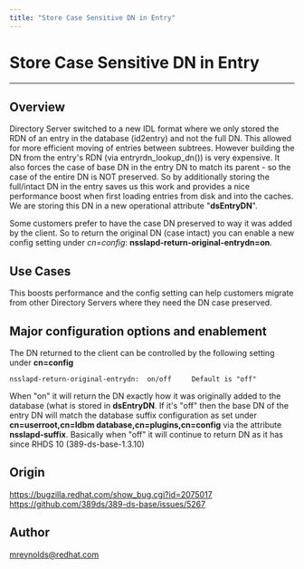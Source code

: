 ```yaml
---
title: "Store Case Sensitive DN in Entry"
---
```


# Store Case Sensitive DN in Entry
----------------

Overview
--------

Directory Server switched to a new IDL format where we only stored the RDN of an entry in the database (id2entry) and not the full DN.  This allowed for more efficient moving of entries between subtrees.  However building the DN from the entry's RDN (via entryrdn_lookup_dn()) is very expensive.  It also forces the case of base DN in the entry DN to match its parent - so the case of the entire DN is NOT preserved.  So by additionally storing the full/intact DN in the entry saves us this work and provides a nice performance boost when first loading entries from disk and into the caches.  We are storing this DN in a new operational attribute "**dsEntryDN**".  

Some customers prefer to have the case DN preserved to way it was added by the client.  So to return the original DN (case intact) you can enable a new config setting under *cn=config*: **nsslapd-return-original-entrydn=on**.

Use Cases
---------

This boosts performance and the config setting can help customers migrate from other Directory Servers where they need the DN case preserved.


Major configuration options and enablement
------------------------------------------

The DN returned to the client can be controlled by the following setting under **cn=config**

    nsslapd-return-original-entrydn:  on/off     Default is "off"

When "on" it will return the DN exactly how it was originally added to the database (what is stored in **dsEntryDN**.  If it's "off" then the base DN of the entry DN will match the database suffix configuration as set under **cn=userroot,cn=ldbm database,cn=plugins,cn=config** via the attribute **nsslapd-suffix**.  Basically when "off" it will continue to return DN as it has since RHDS 10 (389-ds-base-1.3.10)

Origin
-------------

<https://bugzilla.redhat.com/show_bug.cgi?id=2075017>
<https://github.com/389ds/389-ds-base/issues/5267>

Author
------

<mreynolds@redhat.com>
